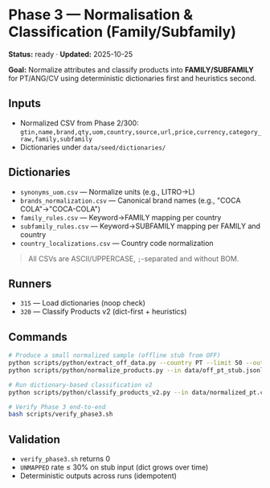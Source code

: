 # Phase 3 — Normalisation & Classification (Family/Subfamily)

**Status:** ready · **Updated:** 2025-10-25

**Goal:** Normalize attributes and classify products into **FAMILY/SUBFAMILY** for PT/ANG/CV using deterministic dictionaries first and heuristics second.

## Inputs
- Normalized CSV from Phase 2/300: `gtin,name,brand,qty,uom,country,source,url,price,currency,category_raw,family,subfamily`
- Dictionaries under `data/seed/dictionaries/`

## Dictionaries
- `synonyms_uom.csv` — Normalize units (e.g., LITRO→L)
- `brands_normalization.csv` — Canonical brand names (e.g., "COCA COLA"→"COCA-COLA")
- `family_rules.csv` — Keyword→FAMILY mapping per country
- `subfamily_rules.csv` — Keyword→SUBFAMILY mapping per FAMILY and country
- `country_localizations.csv` — Country code normalization

> All CSVs are ASCII/UPPERCASE, `;`-separated and without BOM.

## Runners
- `315` — Load dictionaries (noop check)
- `320` — Classify Products v2 (dict-first + heuristics)

## Commands
```bash
# Produce a small normalized sample (offline stub from OFF)
python scripts/python/extract_off_data.py --country PT --limit 50 --out data/off_pt_stub.jsonl
python scripts/python/normalize_products.py --in data/off_pt_stub.jsonl --out data/normalized_pt.csv --country PT

# Run dictionary-based classification v2
python scripts/python/classify_products_v2.py --in data/normalized_pt.csv --out data/classified_pt_v2.csv --country PT

# Verify Phase 3 end-to-end
bash scripts/verify_phase3.sh
```

## Validation
- `verify_phase3.sh` returns 0
- `UNMAPPED` rate ≤ 30% on stub input (dict grows over time)
- Deterministic outputs across runs (idempotent)
